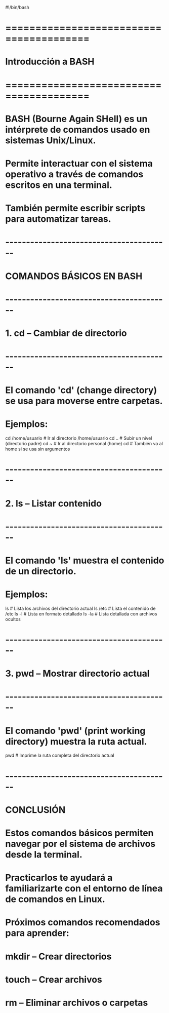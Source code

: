 #!/bin/bash

# ========================================
# Introducción a BASH
# ========================================

# BASH (Bourne Again SHell) es un intérprete de comandos usado en sistemas Unix/Linux.
# Permite interactuar con el sistema operativo a través de comandos escritos en una terminal.
# También permite escribir scripts para automatizar tareas.

# ----------------------------------------
# COMANDOS BÁSICOS EN BASH
# ----------------------------------------

# 1. cd – Cambiar de directorio
# ----------------------------------------
# El comando 'cd' (change directory) se usa para moverse entre carpetas.

# Ejemplos:
cd /home/usuario           # Ir al directorio /home/usuario
cd ..                      # Subir un nivel (directorio padre)
cd ~                       # Ir al directorio personal (home)
cd                         # También va al home si se usa sin argumentos

# ----------------------------------------

# 2. ls – Listar contenido
# ----------------------------------------
# El comando 'ls' muestra el contenido de un directorio.

# Ejemplos:
ls                         # Lista los archivos del directorio actual
ls /etc                    # Lista el contenido de /etc
ls -l                      # Lista en formato detallado
ls -la                     # Lista detallada con archivos ocultos

# ----------------------------------------

# 3. pwd – Mostrar directorio actual
# ----------------------------------------
# El comando 'pwd' (print working directory) muestra la ruta actual.

pwd                        # Imprime la ruta completa del directorio actual

# ----------------------------------------

# CONCLUSIÓN
# Estos comandos básicos permiten navegar por el sistema de archivos desde la terminal.
# Practicarlos te ayudará a familiarizarte con el entorno de línea de comandos en Linux.

# Próximos comandos recomendados para aprender:
# mkdir – Crear directorios
# touch – Crear archivos
# rm – Eliminar archivos o carpetas